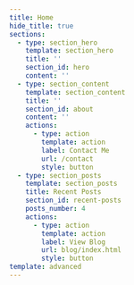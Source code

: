 ```yaml
---
title: Home
hide_title: true
sections:
  - type: section_hero
    template: section_hero
    title: ''
    section_id: hero
    content: ''
  - type: section_content
    template: section_content
    title: ''
    section_id: about
    content: ''
    actions:
      - type: action
        template: action
        label: Contact Me
        url: /contact
        style: button
  - type: section_posts
    template: section_posts
    title: Recent Posts
    section_id: recent-posts
    posts_number: 4
    actions:
      - type: action
        template: action
        label: View Blog
        url: blog/index.html
        style: button
template: advanced
---
```

